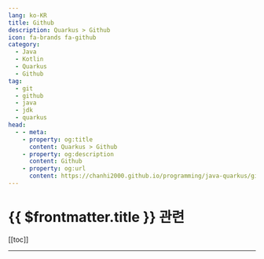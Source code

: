 ```yaml
---
lang: ko-KR
title: Github
description: Quarkus > Github
icon: fa-brands fa-github
category: 
  - Java
  - Kotlin
  - Quarkus
  - Github
tag: 
  - git
  - github
  - java
  - jdk
  - quarkus
head:
  - - meta:
    - property: og:title
      content: Quarkus > Github
    - property: og:description
      content: Github
    - property: og:url
      content: https://chanhi2000.github.io/programming/java-quarkus/github.html
---
```


# {{ $frontmatter.title }} 관련

[[toc]]

---

<TagLinks />